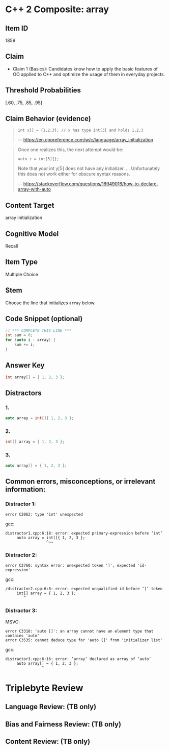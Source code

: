 # C++ 2 Composite: array

## Item ID
1859

## Claim
-   Claim 1 (Basics): Candidates know how to apply the basic features of OO applied to C++ and optimize the usage of them in everyday projects.

## Threshold Probabilities
[.60, .75, .85, .95]

## Claim Behavior (evidence)
>     int x[] = {1,2,3}; // x has type int[3] and holds 1,2,3
> 
> -- https://en.cppreference.com/w/c/language/array_initialization

> Once one realizes this, the next attempt would be:
> 
>     auto z = int[5]{};
> 
> Note that your int y[5] does not have any initializer.
> ...
> Unfortunately this does not work either for obscure syntax reasons.
>
> -- https://stackoverflow.com/questions/16949016/how-to-declare-array-with-auto

## Content Target
array initialization

## Cognitive Model
Recall

## Item Type
Multiple Choice

## Stem

Choose the line that initializes `array` below.

## Code Snippet (optional)
```cpp
// *** COMPLETE THIS LINE ***
int sum = 0;
for (auto i : array) {
    sum += i;
}
```

## Answer Key
```cpp
int array[] = { 1, 2, 3 };
```

## Distractors

### 1.
```cpp
auto array = int[]{ 1, 2, 3 };
```

### 2.
```cpp
int[] array = { 1, 2, 3 };
```

### 3.
```cpp
auto array[] = { 1, 2, 3 };
```

## Common errors, misconceptions, or irrelevant information:

### Distractor 1:
```log
error C2062: type 'int' unexpected
```
gcc:
```log
distractor1.cpp:6:18: error: expected primary-expression before ‘int’
     auto array = int[]{ 1, 2, 3 };
                  ^~~
```

### Distractor 2:
```log
error C2760: syntax error: unexpected token ']', expected 'id-expression'
```
gcc:
```log
/distractor2.cpp:6:8: error: expected unqualified-id before ‘[’ token
     int[] array = { 1, 2, 3 };
        ^
```

### Distractor 3:
MSVC:
```log
error C3318: 'auto []': an array cannot have an element type that contains 'auto'
error C3535: cannot deduce type for 'auto []' from 'initializer list'
```
gcc:
```log
distractor3.cpp:6:16: error: ‘array’ declared as array of ‘auto’
     auto array[] = { 1, 2, 3 };
                ^
```

# Triplebyte Review


## Language Review: (TB only)


## Bias and Fairness Review: (TB only)


## Content Review: (TB only)
